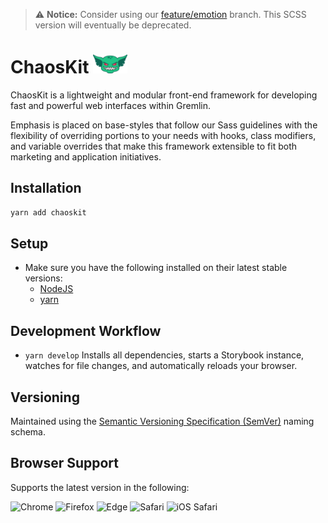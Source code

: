 > ⚠️ **Notice:** Consider using our [feature/emotion](https://github.com/gremlin/chaoskit/tree/feature/emotion) branch. This SCSS version will eventually be deprecated.

# ChaosKit <img src="./src/assets/media/logo-mascot.svg" height="30px;">

ChaosKit is a lightweight and modular front-end framework for developing fast and powerful web interfaces within Gremlin.

Emphasis is placed on base-styles that follow our Sass guidelines with the flexibility of overriding portions to your needs with hooks, class modifiers, and variable overrides that make this framework extensible to fit both marketing and application initiatives.

## Installation

```bash
yarn add chaoskit
```

## Setup

- Make sure you have the following installed on their latest stable versions:
  - [NodeJS](http://nodejs.org)
  - [yarn](https://www.npmjs.com/)

## Development Workflow

- `yarn develop` Installs all dependencies, starts a Storybook instance, watches for file changes, and automatically reloads your browser.

## Versioning

Maintained using the [Semantic Versioning Specification (SemVer)](http://semver.org) naming schema.

## Browser Support

Supports the latest version in the following:

![Chrome](https://raw.github.com/alrra/browser-logos/master/src/chrome/chrome_48x48.png) ![Firefox](https://raw.github.com/alrra/browser-logos/master/src/firefox/firefox_48x48.png) ![Edge](https://raw.github.com/alrra/browser-logos/master/src/edge/edge_48x48.png) ![Safari](https://raw.github.com/alrra/browser-logos/master/src/safari/safari_48x48.png)
![iOS Safari](https://raw.githubusercontent.com/alrra/browser-logos/master/src/safari-ios/safari-ios_48x48.png)
